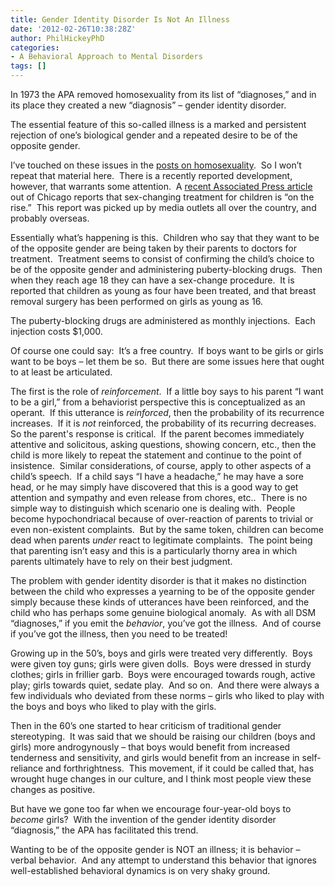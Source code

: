 ```yaml
---
title: Gender Identity Disorder Is Not An Illness
date: '2012-02-26T10:38:28Z'
author: PhilHickeyPhD
categories:
- A Behavioral Approach to Mental Disorders
tags: []
---
```


In 1973 the APA removed homosexuality from its list of “diagnoses,” and in its place they created a new “diagnosis” – gender identity disorder.

The essential feature of this so-called illness is a marked and persistent rejection of one’s biological gender and a repeated desire to be of the opposite gender.

I’ve touched on these issues in the <a href="https://www.behaviorismandmentalhealth.com/?s=homosexuality">posts on homosexuality</a>.  So I won’t repeat that material here.  There is a recently reported development, however, that warrants some attention.  A <a href="http://www.cbsnews.com/8301-204_162-57381241/sex-change-treatment-for-kids-on-the-rise/">recent Associated Press article</a> out of Chicago reports that sex-changing treatment for children is “on the rise.”  This report was picked up by media outlets all over the country, and probably overseas.

Essentially what’s happening is this.  Children who say that they want to be of the opposite gender are being taken by their parents to doctors for treatment.  Treatment seems to consist of confirming the child’s choice to be of the opposite gender and administering puberty-blocking drugs.  Then when they reach age 18 they can have a sex-change procedure.  It is reported that children as young as four have been treated, and that breast removal surgery has been performed on girls as young as 16.

The puberty-blocking drugs are administered as monthly injections.  Each injection costs $1,000.

Of course one could say:  It’s a free country.  If boys want to be girls or girls want to be boys – let them be so.  But there are some issues here that ought to at least be articulated.

The first is the role of <em>reinforcement</em>.  If a little boy says to his parent “I want to be a girl,” from a behaviorist perspective this is conceptualized as an operant.  If this utterance is <em>reinforced</em>, then the probability of its recurrence increases.  If it is <em>not</em> reinforced, the probability of its recurring decreases.  So the parent's response is critical.  If the parent becomes immediately attentive and solicitous, asking questions, showing concern, etc., then the child is more likely to repeat the statement and continue to the point of insistence.  Similar considerations, of course, apply to other aspects of a child’s speech.  If a child says “I have a headache,” he may have a sore head, or he may simply have discovered that this is a good way to get attention and sympathy and even release from chores, etc..  There is no simple way to distinguish which scenario one is dealing with.  People become hypochondriacal because of over-reaction of parents to trivial or even non-existent complaints.  But by the same token, children can become dead when parents <em>under </em>react to legitimate complaints.  The point being that parenting isn’t easy and this is a particularly thorny area in which parents ultimately have to rely on their best judgment.

The problem with gender identity disorder is that it makes no distinction between the child who expresses a yearning to be of the opposite gender simply because these kinds of utterances have been reinforced, and the child who has perhaps some genuine biological anomaly.  As with all DSM “diagnoses,” if you emit the <em>behavior</em>, you’ve got the illness.  And of course if you’ve got the illness, then you need to be treated!

Growing up in the 50’s, boys and girls were treated very differently.  Boys were given toy guns; girls were given dolls.  Boys were dressed in sturdy clothes; girls in frillier garb.  Boys were encouraged towards rough, active play; girls towards quiet, sedate play.  And so on.  And there were always a few individuals who deviated from these norms – girls who liked to play with the boys and boys who liked to play with the girls.

Then in the 60’s one started to hear criticism of traditional gender stereotyping.  It was said that we should be raising our children (boys and girls) more androgynously – that boys would benefit from increased tenderness and sensitivity, and girls would benefit from an increase in self-reliance and forthrightness.  This movement, if it could be called that, has wrought huge changes in our culture, and I think most people view these changes as positive.

But have we gone too far when we encourage four-year-old boys to <em>become</em> girls?  With the invention of the gender identity disorder “diagnosis,” the APA has facilitated this trend.

Wanting to be of the opposite gender is NOT an illness; it is behavior – verbal behavior.  And any attempt to understand this behavior that ignores well-established behavioral dynamics is on very shaky ground.